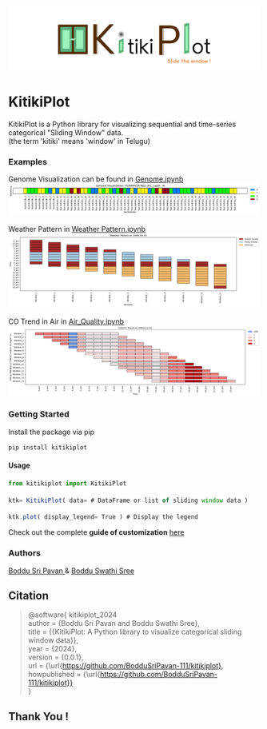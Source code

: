![plot](./assets/banner.png)
# KitikiPlot
KitikiPlot is a Python library for visualizing sequential and time-series categorical "Sliding Window" data. <br>
(the term 'kitiki' means 'window' in Telugu)

<!--
## Table of Contents</h2>
- [Why Kitkiplot?](#What-and-why)
- [Getting Started](#getting-started)
- [Contribute](#contribute)
- [Maintainer(s)](#maintainer(s))
- [Citation](#citation)

## Why Kitikiplot?
-->

### Examples 
Genome Visualization can be found in [Genome.ipynb](https://github.com/BodduSriPavan-111/kitikiplot/blob/add-comments/examples/Genome.ipynb)
![plot](./assets/Genome.png)
<br><br>
Weather Pattern in [Weather Pattern.ipynb](https://github.com/BodduSriPavan-111/kitikiplot/blob/add-comments/examples/Weather_Pattern.ipynb)
![plot](./assets/Weather_Pattern.png)
<br><br>
CO Trend in Air in [Air_Quality.ipynb](https://github.com/BodduSriPavan-111/kitikiplot/blob/add-comments/examples/Air_Quality.ipynb)
![plot](./assets/Air_Quality_CO.png)
<br>

### Getting Started
Install the package via pip
```javascript
pip install kitikiplot
```
#### Usage
```javascript
from kitikiplot import KitikiPlot

ktk= KitikiPlot( data= # DataFrame or list of sliding window data )

ktk.plot( display_legend= True ) # Display the legend
```
Check out the complete <b>guide of customization</b> [here](https://github.com/BodduSriPavan-111/kitikiplot)

### Authors
<a href="https://www.linkedin.com/in/boddusripavan/"> Boddu Sri Pavan </a> & 
<a href="https://www.linkedin.com/in/boddu-swathi-sree-2a2a58332/"> Boddu Swathi Sree </a>

## Citation

> @software{ kitikiplot_2024 <br/>
> author = {Boddu Sri Pavan and Boddu Swathi Sree}, <br/>
> title = {{KitikiPlot: A Python library to visualize categorical sliding window data}}, <br/>
> year = {2024}, <br/>
> version = {0.0.1}, <br/>
> url = {\url{https://github.com/BodduSriPavan-111/kitikiplot}, <br/>
> howpublished = {\url{https://github.com/BodduSriPavan-111/kitikiplot}} <br/>
> }

## Thank You !
